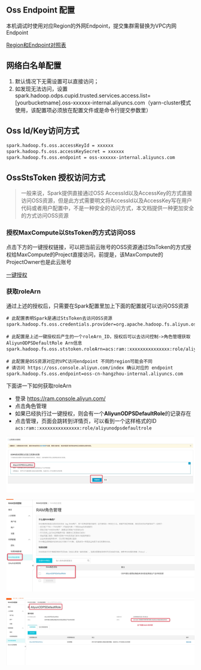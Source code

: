 ## Oss Endpoint 配置

本机调试时使用对应Region的外网Endpoint，提交集群需替换为VPC内网Endpoint

[Region和Endpoint对照表](https://help.aliyun.com/document_detail/31837.html?spm=a2c4g.11174283.6.585.5f2d7da2svYAQx#title-qvx-r3a-xr4)

## 网络白名单配置
1. 默认情况下无需设置可以直接访问；
2. 如发现无法访问，设置 spark.hadoop.odps.cupid.trusted.services.access.list=[yourbucketname].oss-xxxxxx-internal.aliyuncs.com（yarn-cluster模式使用，该配置项必须放在配置文件或是命令行提交参数里）

## Oss Id/Key访问方式

```
spark.hadoop.fs.oss.accessKeyId = xxxxxx
spark.hadoop.fs.oss.accessKeySecret = xxxxxx
spark.hadoop.fs.oss.endpoint = oss-xxxxxx-internal.aliyuncs.com
```


## OssStsToken 授权访问方式
> 一般来说，Spark提供直接通过OSS AccessId以及AccessKey的方式直接访问OSS资源，但是此方式需要明文将AccessId以及AccessKey写在用户代码或者用户配置中，不是一种安全的访问方式，本文档提供一种更加安全的方式访问OSS资源

### 授权MaxCompute以StsToken的方式访问OSS

点击下方的一键授权链接，可以把当前云账号的OSS资源通过StsToken的方式授权给MaxCompute的Project直接访问，前提是，该MaxCompute的ProjectOwner也是此云账号

[一键授权](https://ram.console.aliyun.com/?spm=a2c4g.11186623.2.9.3bf06a064lrBYN#/role/authorize?request=%7B%22Requests%22:%20%7B%22request1%22:%20%7B%22RoleName%22:%20%22AliyunODPSDefaultRole%22,%20%22TemplateId%22:%20%22DefaultRole%22%7D%7D,%20%22ReturnUrl%22:%20%22https:%2F%2Fram.console.aliyun.com%2F%22,%20%22Service%22:%20%22ODPS%22%7D)

### 获取roleArn

通过上述的授权后，只需要在Spark配置里加上下面的配置就可以访问OSS资源

```
# 此配置表明Spark是通过StsToken去访问OSS资源
spark.hadoop.fs.oss.credentials.provider=org.apache.hadoop.fs.aliyun.oss.AliyunStsTokenCredentialsProvider

# 此配置是上述一键授权后产生的一个roleArn_ID，授权后可以去访问控制->角色管理获取AliyunODPSDefaultRole Arn信息
spark.hadoop.fs.oss.ststoken.roleArn=acs:ram::xxxxxxxxxxxxxxx:role/aliyunodpsdefaultrole

# 此配置是OSS资源对应的VPC访问endpoint 不同的region可能会不同
# 请访问 https://oss.console.aliyun.com/index 确认对应的 endpoint
spark.hadoop.fs.oss.endpoint=oss-cn-hangzhou-internal.aliyuncs.com
```

下面讲一下如何获取roleArn

* 登录 https://ram.console.aliyun.com/
* 点击角色管理
* 如果已经执行过一键授权，则会有一个**AliyunODPSDefaultRole**的记录存在
* 点击管理，页面会跳转到详情页，可以看到一个这样格式的ID `acs:ram::xxxxxxxxxxxxxxx:role/aliyunodpsdefaultrole`

![](resources/oss-1.jpg)

![](resources/oss-2.jpg)

![](resources/oss-3.jpg)